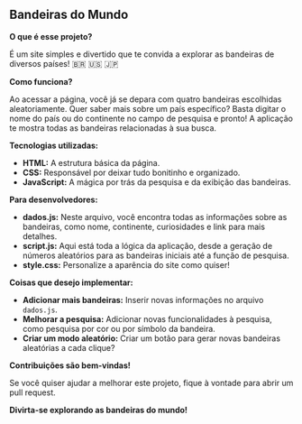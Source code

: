## **Bandeiras do Mundo** 

**O que é esse projeto?**

É um site simples e divertido que te convida a explorar as bandeiras de diversos países! 🇧🇷 🇺🇸 🇯🇵 

**Como funciona?**

Ao acessar a página, você já se depara com quatro bandeiras escolhidas aleatoriamente. Quer saber mais sobre um país específico? Basta digitar o nome do país ou do continente no campo de pesquisa e pronto! A aplicação te mostra todas as bandeiras relacionadas à sua busca.

**Tecnologias utilizadas:**

* **HTML:** A estrutura básica da página.
* **CSS:** Responsável por deixar tudo bonitinho e organizado.
* **JavaScript:** A mágica por trás da pesquisa e da exibição das bandeiras.

**Para desenvolvedores:**

* **dados.js:** Neste arquivo, você encontra todas as informações sobre as bandeiras, como nome, continente, curiosidades e link para mais detalhes.
* **script.js:** Aqui está toda a lógica da aplicação, desde a geração de números aleatórios para as bandeiras iniciais até a função de pesquisa.
* **style.css:** Personalize a aparência do site como quiser!

**Coisas que desejo implementar:**

* **Adicionar mais bandeiras:** Inserir novas informações no arquivo `dados.js`.
* **Melhorar a pesquisa:** Adicionar novas funcionalidades à pesquisa, como pesquisa por cor ou por símbolo da bandeira.
* **Criar um modo aleatório:** Criar um botão para gerar novas bandeiras aleatórias a cada clique?

**Contribuições são bem-vindas!**

Se você quiser ajudar a melhorar este projeto, fique à vontade para abrir um pull request.

**Divirta-se explorando as bandeiras do mundo!** 
